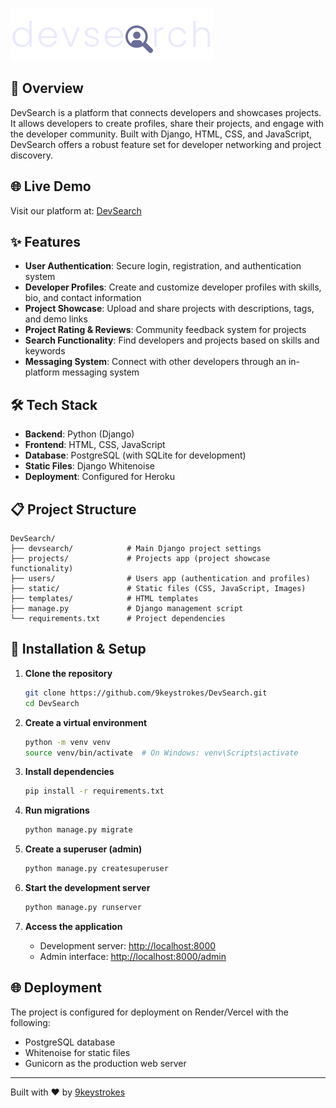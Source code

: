 ![DevSearch Logo](static/images/logo.svg)

## 🚀 Overview

DevSearch is a platform that connects developers and showcases projects. It allows developers to create profiles, share their projects, and engage with the developer community. Built with Django, HTML, CSS, and JavaScript, DevSearch offers a robust feature set for developer networking and project discovery.

## 🌐 Live Demo
Visit our platform at: [DevSearch](https://devsearch-project.onrender.com/)

## ✨ Features

- **User Authentication**: Secure login, registration, and authentication system
- **Developer Profiles**: Create and customize developer profiles with skills, bio, and contact information
- **Project Showcase**: Upload and share projects with descriptions, tags, and demo links
- **Project Rating & Reviews**: Community feedback system for projects
- **Search Functionality**: Find developers and projects based on skills and keywords
- **Messaging System**: Connect with other developers through an in-platform messaging system

## 🛠️ Tech Stack

- **Backend**: Python (Django)
- **Frontend**: HTML, CSS, JavaScript
- **Database**: PostgreSQL (with SQLite for development)
- **Static Files**: Django Whitenoise
- **Deployment**: Configured for Heroku

## 📋 Project Structure

```
DevSearch/
├── devsearch/            # Main Django project settings
├── projects/             # Projects app (project showcase functionality)
├── users/                # Users app (authentication and profiles)
├── static/               # Static files (CSS, JavaScript, Images)
├── templates/            # HTML templates
├── manage.py             # Django management script
└── requirements.txt      # Project dependencies
```

## 🔧 Installation & Setup

1. **Clone the repository**
   ```bash
   git clone https://github.com/9keystrokes/DevSearch.git
   cd DevSearch
   ```

2. **Create a virtual environment**
   ```bash
   python -m venv venv
   source venv/bin/activate  # On Windows: venv\Scripts\activate
   ```

3. **Install dependencies**
   ```bash
   pip install -r requirements.txt
   ```

4. **Run migrations**
   ```bash
   python manage.py migrate
   ```

5. **Create a superuser (admin)**
   ```bash
   python manage.py createsuperuser
   ```

6. **Start the development server**
   ```bash
   python manage.py runserver
   ```

7. **Access the application**
   - Development server: [http://localhost:8000](http://localhost:8000)
   - Admin interface: [http://localhost:8000/admin](http://localhost:8000/admin)

## 🌐 Deployment

The project is configured for deployment on Render/Vercel with the following:
- PostgreSQL database
- Whitenoise for static files
- Gunicorn as the production web server

---

Built with ❤️ by [9keystrokes](https://github.com/9keystrokes)
